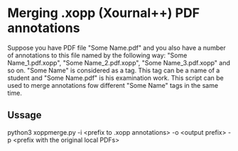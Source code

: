 # Merging .xopp (Xournal++) PDF annotations
Suppose you have PDF file "Some Name.pdf" and you also have a number of annotations to this file named by the following way:
"Some Name_1.pdf.xopp", "Some Name_2.pdf.xopp", "Some Name_3.pdf.xopp" and so on.
"Some Name" is considered as a tag. This tag can be a name of a student and "Some Name.pdf" is his examination work. This script can be used to merge annotations fow different "Some Name" tags in the same time.

## Ussage

python3 xoppmerge.py -i \<prefix to .xopp annotations> -o \<output prefix\> -p \<prefix with the original local PDFs\>
